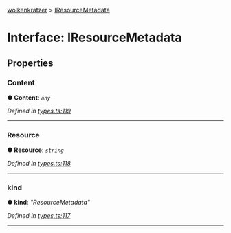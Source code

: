 [wolkenkratzer](../README.md) > [IResourceMetadata](../interfaces/iresourcemetadata.md)



# Interface: IResourceMetadata


## Properties
<a id="content"></a>

###  Content

**●  Content**:  *`any`* 

*Defined in [types.ts:119](https://github.com/arminhammer/wolkenkratzer/blob/2f7be77/src/types.ts#L119)*





___

<a id="resource"></a>

###  Resource

**●  Resource**:  *`string`* 

*Defined in [types.ts:118](https://github.com/arminhammer/wolkenkratzer/blob/2f7be77/src/types.ts#L118)*





___

<a id="kind"></a>

###  kind

**●  kind**:  *"ResourceMetadata"* 

*Defined in [types.ts:117](https://github.com/arminhammer/wolkenkratzer/blob/2f7be77/src/types.ts#L117)*





___


